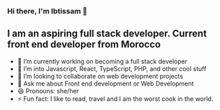 ### Hi there, I'm Ibtissam 👋

## I am an aspiring full stack developer. Current front end developer from Morocco

- 🔭 I’m currently working on becoming a full stack developer
- 🌱 I’m into Javascript, React, TypeScript, PHP, and other cool stuff
- 👯 I’m looking to collaborate on web development projects
- 💬 Ask me about Front end development or Web Development
- 😄 Pronouns: she/her
- ⚡ Fun fact: I like to read, travel and I am the worst cook in the world.




